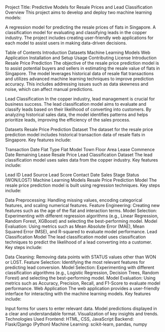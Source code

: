 Project Title: Predictive Models for Resale Prices and Lead Classification
Overview
This project aims to develop and deploy two machine learning models:

A regression model for predicting the resale prices of flats in Singapore.
A classification model for evaluating and classifying leads in the copper industry.
The project includes creating user-friendly web applications for each model to assist users in making data-driven decisions.

Table of Contents
Introduction
Datasets
Machine Learning Models
Web Application
Installation and Setup
Usage
Contributing
License
Introduction
Resale Price Prediction
The objective of the resale price prediction model is to assist potential buyers and sellers in estimating the resale value of flats in Singapore. The model leverages historical data of resale flat transactions and utilizes advanced machine learning techniques to improve prediction accuracy. This includes addressing issues such as data skewness and noise, which can affect manual predictions.

Lead Classification
In the copper industry, lead management is crucial for business success. The lead classification model aims to evaluate and classify leads based on their likelihood of converting into customers. By analyzing historical sales data, the model identifies patterns and helps prioritize leads, improving the efficiency of the sales process.

Datasets
Resale Price Prediction Dataset
The dataset for the resale price prediction model includes historical transaction data of resale flats in Singapore. Key features include:

Transaction Date
Flat Type
Flat Model
Town
Floor Area
Lease Commence Date
Remaining Lease
Resale Price
Lead Classification Dataset
The lead classification model uses sales data from the copper industry. Key features include:

Lead ID
Lead Source
Lead Score
Contact Date
Sales Stage
Status (WON/LOST)
Machine Learning Models
Resale Price Prediction Model
The resale price prediction model is built using regression techniques. Key steps include:

Data Preprocessing: Handling missing values, encoding categorical features, and scaling numerical features.
Feature Engineering: Creating new features such as the age of the flat and interaction terms.
Model Selection: Experimenting with different regression algorithms (e.g., Linear Regression, Random Forest, XGBoost) and selecting the best-performing model.
Model Evaluation: Using metrics such as Mean Absolute Error (MAE), Mean Squared Error (MSE), and R-squared to evaluate model performance.
Lead Classification Model
The lead classification model uses classification techniques to predict the likelihood of a lead converting into a customer. Key steps include:

Data Cleaning: Removing data points with STATUS values other than WON or LOST.
Feature Selection: Identifying the most relevant features for predicting lead conversion.
Model Selection: Experimenting with different classification algorithms (e.g., Logistic Regression, Decision Trees, Random Forest) and selecting the best-performing model.
Model Evaluation: Using metrics such as Accuracy, Precision, Recall, and F1-Score to evaluate model performance.
Web Application
The web application provides a user-friendly interface for interacting with the machine learning models. Key features include:

Input forms for users to enter relevant data.
Model predictions displayed in a clear and understandable format.
Visualization of key insights and trends.
Technologies Used
Frontend: HTML, CSS, JavaScript
Backend: Flask/Django (Python)
Machine Learning: scikit-learn, pandas, numpy
